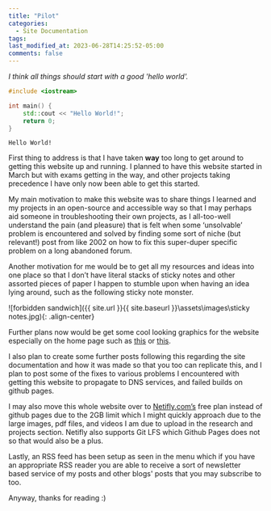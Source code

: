 ```yaml
---
title: "Pilot"
categories:
  - Site Documentation
tags:
last_modified_at: 2023-06-28T14:25:52-05:00
comments: false
---
```

*I think all things should start with a good 'hello world'.*

```c++
#include <iostream>

int main() {
    std::cout << "Hello World!";
    return 0;
}
```
```
Hello World!
```

First thing to address is that I have taken **way** too long to get around to getting this website up and running. I planned to have this website started in March but with exams getting in the way, and other projects taking precedence I have only now been able to get this started.

My main motivation to make this website was to share things I learned and my projects in an open-source and accessible way so that I may perhaps aid someone in troubleshooting their own projects, as I all-too-well understand the pain (and pleasure) that is felt when some ‘unsolvable’ problem is encountered and solved by finding some sort of niche (but relevant!) post from like 2002 on how to fix this super-duper specific problem on a long abandoned forum.

Another motivation for me would be to get all my resources and ideas into one place so that I don’t have literal stacks of sticky notes and other assorted pieces of paper I happen to stumble upon when having an idea lying around, such as the following sticky note monster.

![forbidden sandwich]({{ site.url }}{{ site.baseurl }}\assets\images\sticky notes.jpg){: .align-center}

Further plans now would be get some cool looking graphics for the website especially on the home page such as [this](https://yvt.jp/) or [this]( https://samsy.ninja/lunar/index.html). 

I also plan to create some further posts following this regarding the site documentation and how it was made so that you too can replicate this, and I plan to post some of the fixes to various problems I encountered with getting this website to propagate to DNS services, and failed builds on github pages.

I may also move this whole website over to [Netifly.com’s]( https://www.netlify.com/pricing/) free plan instead of github pages due to the 2GB limit which I might quickly approach due to the large images, pdf files, and videos I am due to upload in the research and projects section. Netifly also supports Git LFS which Github Pages does not so that would also be a plus.

Lastly, an RSS feed has been setup as seen in the menu which if you have an appropriate RSS reader you are able to receive a sort of newsletter based service of my posts and other blogs' posts that you may subscribe to too.

Anyway, thanks for reading :)
